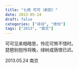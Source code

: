 ```yaml
---
title: "七绝 可可（新韵）"
date: 2013-05-24
draft: false
categories: ["诗词", "绝句"]
tags: ["2013", "南京"]
---
```


可可见来相暗思，怜花可煞不惜时。  
琵琶别抱怜将晚，绿树成荫恨已迟。  

2013.05.24 南京  

